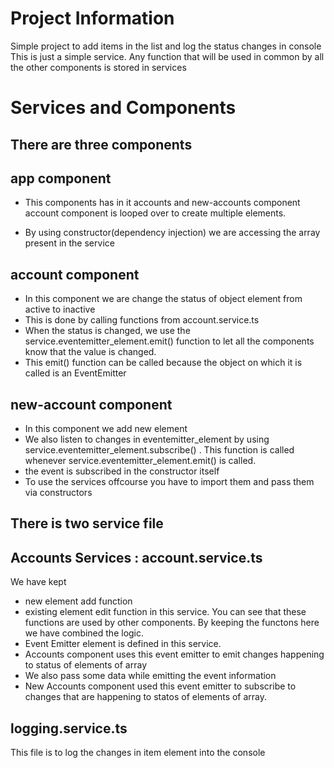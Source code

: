 # Project Information
Simple project to add items in the list and log the status changes in console
This is just a simple service.
Any function that will be used in common by all the other components is stored in services

# Services and Components
## There are three components
## app component
* This components has in it accounts and new-accounts component account component is looped over to create multiple elements.

* By using constructor(dependency injection) we are accessing the array present in the service 

## account component
* In this component we are change the status of object element from active to inactive
* This is done by calling functions from account.service.ts
* When the status is changed, we use the service.eventemitter_element.emit() function to let all the components know that the value is changed.
* This emit() function can be called because the object on which it is called is an EventEmitter

## new-account component
* In this component we add new element
* We also listen to changes in eventemitter_element by using service.eventemitter_element.subscribe() . This function is called whenever service.eventemitter_element.emit() is called.
* the event is subscribed in the constructor itself
* To use the services offcourse you have to import them and pass them via constructors

## There is two service file 

## Accounts Services : account.service.ts
We have kept 
* new element add function
* existing element edit function
in this service. 
You can see that these functions are used by other components. By keeping the functons here we have combined the logic.
* Event Emitter element is defined in this service. 
* Accounts component uses this event emitter to emit changes happening to status of elements of array
* We also pass some data while emitting the event information
* New Accounts component used this event emitter to subscribe to changes that are happening to statos of elements of array.


##  logging.service.ts
This file is to log the changes in item element into the console

